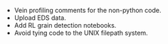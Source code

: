 - Vein profiling comments for the non-python code.
- Upload EDS data.
- Add RL grain detection notebooks.
- Avoid tying code to the UNIX filepath system.
